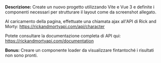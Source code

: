 **Descrizione:**
Create un nuovo progetto utilizzando Vite e Vue 3 e definite i componenti necessari per strutturare il layout come da screenshot allegato.

Al caricamento della pagina, effettuate una chiamata ajax all'API di Rick and Morty:
https://rickandmortyapi.com/api/character

Potete consultare la documentazione completa di API qui: https://rickandmortyapi.com/documentation

**Bonus:**
Creare un componente loader da visualizzare fintantoché i risultati non sono pronti.